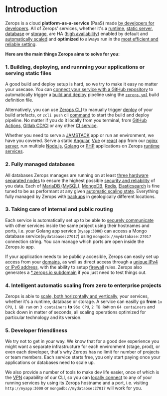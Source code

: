 # Introduction

Zerops is a cloud **platform-as-a-service** (PaaS) made [by developers for developers](/documentation/overview/made-for-developers). All of Zerops' services, whether it's a [runtime](/documentation/services/runtimes), [static server](/documentation/services/static-server), [database](/documentation/services/databases) or [storage](/documentation/services/storage), are HA ([high availability](/documentation/ha/why-should-i-want-high-availability)) enabled by default and [automatically scaled](/documentation/automatic-scaling/how-automatic-scaling-works) and **optimized** to always run in the [most efficient and reliable setting](/documentation/ha/zerops-enterprise-grade-realibility).

**Here are the main things Zerops aims to solve for you:**

### 1. Building, deploying, and runnning your applications or serving static files

A good build and deploy setup is hard, so we try to make it easy no matter your usecase. You can [connect your service with a GitHub repository](/documentation/github/github-integration) to automatically trigger a [build and deploy](/documentation/build/how-zerops-build-works) pipeline using the [`zerops.yml`](/documentation/build/build-config) build definition file.

Alternatively, you can use [Zerops CLI](/documentation/cli/installation-authorization) to manually trigger [deploy](/documentation/deploy/how-deploy-works) of your build artefacts, or `zcli push` cli [command](/documentation/cli/available-commands.html#push) to start the build and deploy pipeline. No matter if you do it locally from you terminal, from [GitHub Actions](/documentation/deploy/use-in-github-actions), [Gitlab CD/CI](/documentation/gitlab/gitlab-integration) or any other [CI service](/documentation/cli/available-commands.html#deploy).

Whether you need to serve a [JAMSTACK](/knowledge-base/jamstack) app or run an environment, we have you covered. Serve a static [Angular](/knowledge-base/angular), [Vue](/knowledge-base/vue) or [react](/knowledge-base/react) app from our [nginx server](/knowledge-base/nginx-static), run multiple [Node.js](/knowledge-base/nodejs), [Golang](/knowledge-base/golang) or [PHP](/knowledge-base/php) applications on Zerops [runtime services](/documentation/services/runtimes).


### 2. Fully managed databases

All databases Zerops manages are running on at least [three hardware separated nodes](/documentation/ha/why-should-i-want-high-availability) to ensure the highest possible [security and reliability](/documentation/ha/zerops-enterprise-grade-realibility) of you data. Each of [MariaDB (MySQL)](/documentation/services/databases.html#mariadb-mysql), [MongoDB](/documentation/services/databases#redis), [Redis](/documentation/services/databases.html#redis), [Elasticsearch](/documentation/services/databases#elasticsearch) is fine tuned to be as performant at any given [automatic scaling state](/documentation/automatic-scaling/how-automatic-scaling-works). Everything fully managed by Zerops with [backups](/documentation/backup-restore/snapshot-backup) in geologically different locations.


### 3. Taking care of internal and public routing

Each service is automatically set up to be able to [securely communicate](/documentation/routing/routing-between-project-services) with other services inside the same project using their hostnames and ports, i.e. your Golang app service (`myapp:3000`) can access a Mongo database service(`mydatabase:27017`) using `mongodb://mydatabase:27017` connection string. You can manage which ports are open inside the Zerops.io app.

If your application needs to be publicly accesible, Zerops can easily set up access from your [domains](/documentation/routing/using-your-domain), as well as direct access through a [unique IPv4 or IPv6 address](/documentation/routing/unique-ipv4-ipv6-addresses), with the ability to setup [firewall](/documentation/routing/access-through-ip-and-firewall) rules. Zerops also generates a [*.zerops.io subdomain](/documentation/routing/zerops-subdomain) if you just need to test things out.


### 4. Intelligent automatic scaling from zero to enterprise projects

Zerops is able to [scale, both horizontally and vertically](/documentation/automatic-scaling/how-automatic-scaling-works), your services, whether it's a runtime, database or storage. A service can easilly go **from** `1x CPU`, `1 GB ram` on `3 containers` **to** `96x CPU`, `2 TB RAM` on `64 containers` and back down in matter of seconds, all scaling operations optimized for particular technology and its version.


### 5. Developer friendliness

We try not to get in your way. We know that for a good dev experience you might want a separate infrastructure for each environment (stage, prod), or even each developer, that's why Zerops has no limit for number of projects or team members. Each service starts free, you only start paying once your applications or databases need to scale up.

We also provide a number of tools to make dev life easier, once of which is the [VPN](/documentation/cli/vpn) capability of our CLI, so you can [locally connect](/documentation/cli/available-commands.html#start-project-name) to any of your running services by using its Zerops hostname and a port, i.e. visiting `http://myapp:3000` or `mongodb://mydatabse:27017` will work for you.
